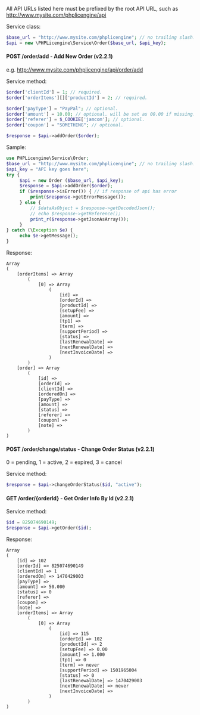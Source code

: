 All API URLs listed here must be prefixed by the root API URL, such as http://www.mysite.com/phplicengine/api

Service class:
```php
$base_url = "http://www.mysite.com/phplicengine"; // no trailing slash!
$api = new \PHPLicengine\Service\Order($base_url, $api_key);
```

#### POST /order/add - Add New Order (v2.2.1)

e.g. http://www.mysite.com/phplicengine/api/order/add

Service method:
```php
$order['clientId'] = 1; // required.
$order['orderItems'][]['productId'] = 2; // required.

$order['payType'] = "PayPal"; // optional.
$order['amount'] = 10.00; // optional. will be set as 00.00 if missing.
$order['referer'] = $_COOKIE['jamcom']; // optional.
$order['coupon'] = "SOMETHING"; // optional.

$response = $api->addOrder($order);
```

Sample:

```php
use PHPLicengine\Service\Order;
$base_url = "http://www.mysite.com/phplicengine"; // no trailing slash!
$api_key = "API key goes here";
try {
     $api = new Order ($base_url, $api_key);
     $response = $api->addOrder($order);
     if ($response->isError()) { // if response of api has error
         print($response->getErrorMessage());
     } else {
         // $dataAsObject = $response->getDecodedJson();
         // echo $response->getReference();
         print_r($response->getJsonAsArray());
     }
} catch (\Exception $e) {
     echo $e->getMessage();
}
```

Response:

```
Array
(
    [orderItems] => Array
        (
            [0] => Array
                (
                    [id] => 
                    [orderId] => 
                    [productId] => 
                    [setupFee] => 
                    [amount] => 
                    [tp1] => 
                    [term] => 
                    [supportPeriod] => 
                    [status] => 
                    [lastRenewalDate] => 
                    [nextRenewalDate] => 
                    [nextInvoiceDate] => 
                )
        )
    [order] => Array
        (
            [id] => 
            [orderId] => 
            [clientId] => 
            [orderedOn] => 
            [payType] => 
            [amount] => 
            [status] => 
            [referer] => 
            [coupon] => 
            [note] => 
        )
)
```

#### POST /order/change/status - Change Order Status (v2.2.1)

0 = pending, 1 = active, 2 = expired, 3 = cancel

Service method:
```php
$response = $api->changeOrderStatus($id, "active");
```

#### GET /order/{orderId} - Get Order Info By Id (v2.2.1)

Service method:
```php
$id = 825074690149;
$response = $api->getOrder($id);
```

Response:

```
Array
(
    [id] => 102
    [orderId] => 825074690149
    [clientId] => 1
    [orderedOn] => 1470429003
    [payType] => 
    [amount] => 50.000
    [status] => 0
    [referer] => 
    [coupon] => 
    [note] => 
    [orderItems] => Array
        (
            [0] => Array
                (
                    [id] => 115
                    [orderId] => 102
                    [productId] => 2
                    [setupFee] => 0.00
                    [amount] => 1.000
                    [tp1] => 0
                    [term] => never
                    [supportPeriod] => 1501965004
                    [status] => 0
                    [lastRenewalDate] => 1470429003
                    [nextRenewalDate] => never
                    [nextInvoiceDate] => 
                )
        )
)
```
